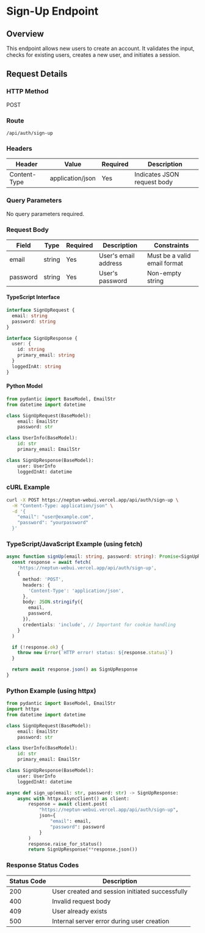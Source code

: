 # Sign-Up Endpoint

## Overview

This endpoint allows new users to create an account. It validates the input, checks for existing users, creates a new user, and initiates a session.

## Request Details

### HTTP Method

POST

### Route

`/api/auth/sign-up`

### Headers

| Header       | Value            | Required | Description                 |
| ------------ | ---------------- | -------- | --------------------------- |
| Content-Type | application/json | Yes      | Indicates JSON request body |

### Query Parameters

No query parameters required.

### Request Body

| Field    | Type   | Required | Description          | Constraints                  |
| -------- | ------ | -------- | -------------------- | ---------------------------- |
| email    | string | Yes      | User's email address | Must be a valid email format |
| password | string | Yes      | User's password      | Non-empty string             |

#### TypeScript Interface

```typescript
interface SignUpRequest {
  email: string
  password: string
}

interface SignUpResponse {
  user: {
    id: string
    primary_email: string
  }
  loggedInAt: string
}
```

#### Python Model

```python
from pydantic import BaseModel, EmailStr
from datetime import datetime

class SignUpRequest(BaseModel):
    email: EmailStr
    password: str

class UserInfo(BaseModel):
    id: str
    primary_email: EmailStr

class SignUpResponse(BaseModel):
    user: UserInfo
    loggedInAt: datetime
```

### cURL Example

```bash
curl -X POST https://neptun-webui.vercel.app/api/auth/sign-up \
  -H "Content-Type: application/json" \
  -d '{
    "email": "user@example.com",
    "password": "yourpassword"
  }'
```

### TypeScript/JavaScript Example (using fetch)

```typescript
async function signUp(email: string, password: string): Promise<SignUpResponse> {
  const response = await fetch(
    'https://neptun-webui.vercel.app/api/auth/sign-up',
    {
      method: 'POST',
      headers: {
        'Content-Type': 'application/json',
      },
      body: JSON.stringify({
        email,
        password,
      }),
      credentials: 'include', // Important for cookie handling
    }
  )

  if (!response.ok) {
    throw new Error(`HTTP error! status: ${response.status}`)
  }

  return await response.json() as SignUpResponse
}
```

### Python Example (using httpx)

```python
from pydantic import BaseModel, EmailStr
import httpx
from datetime import datetime

class SignUpRequest(BaseModel):
    email: EmailStr
    password: str

class UserInfo(BaseModel):
    id: str
    primary_email: EmailStr

class SignUpResponse(BaseModel):
    user: UserInfo
    loggedInAt: datetime

async def sign_up(email: str, password: str) -> SignUpResponse:
    async with httpx.AsyncClient() as client:
        response = await client.post(
            "https://neptun-webui.vercel.app/api/auth/sign-up",
            json={
                "email": email,
                "password": password
            }
        )
        response.raise_for_status()
        return SignUpResponse(**response.json())
```

### Response Status Codes

| Status Code | Description                                     |
| ----------- | ----------------------------------------------- |
| 200         | User created and session initiated successfully |
| 400         | Invalid request body                            |
| 409         | User already exists                             |
| 500         | Internal server error during user creation      |
